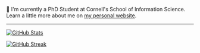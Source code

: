 👋 I'm currently a PhD Student at Cornell's School of Information Science. Learn a little more about me on [my personal website](https://dmolitor.com).
<hr/>

[![GitHub Stats](https://github-readme-stats.vercel.app/api/top-langs/?username=dmolitor&show_icons=true&theme=cobalt&hide_rank=true&custom_title=Top%20Languages&layout=compact&hide=html,css)](https://github.com/anuraghazra/github-readme-stats)

[![GitHub Streak](http://github-readme-streak-stats.herokuapp.com?user=dmolitor&theme=dark)](https://git.io/streak-stats)

